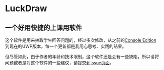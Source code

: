 # LuckDraw

## 一个好用快捷的上课用软件

这个软件是用来抽取学生回答问题的，经过多次修改，从之前的[Console Edition](https://github.com/laipuran/Luckdraw/tree/ConsoleEdition)到现在的UWP版本，每一个更新都是我用心思考、实践的结果。

但尽管如此，由于作者的年龄和技术限制，这个软件还是会有一些缺陷，所以请将问题或者是对这个软件的一些建议，请提交到[issue页面](https://github.com/laipuran/LuckDraw/issues)。
